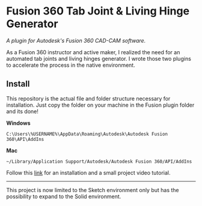 # Fusion 360 Tab Joint & Living Hinge Generator 

*A plugin for Autodesk's Fusion 360 CAD-CAM software.*

As a Fusion 360 instructor and active maker, I realized the need for an automated tab joints and living hinges generator. I wrote those two plugins to accelerate the process in the native environment.

## Install

This repository is the actual file and folder structure necessary for installation. Just copy the folder on your machine in the Fusion plugin folder and its done! 

**Windows**
```
C:\Users\%USERNAME%\AppData\Roaming\Autodesk\Autodesk Fusion 360\API\AddIns
```
**Mac**
```
~/Library/Application Support/Autodesk/Autodesk Fusion 360/API/AddIns
```
Follow this [link](https://blogs.discovery.edu.hk/aap/tabs-and-living-hinge-plugin/) for an installation and a small project video tutorial. 

---
This project is now limited to the Sketch environment only but has the possibility to expand to the Solid environment.

<!-- Tab Joint transforms a sketchline into a male or female tab joint pattern where you can configure many characteristics.

Living Hinge creates a sketchline pattern within a user defined area where you can configure many characteristics.

While writing those two plugins, I've learned a lot about the mathematics related to the subjects. It was quite challenging to keep it simple to use for the users.

One of the best features, according to the users, is the possibility to define a kerf tolerance for the laser cutter. -->





